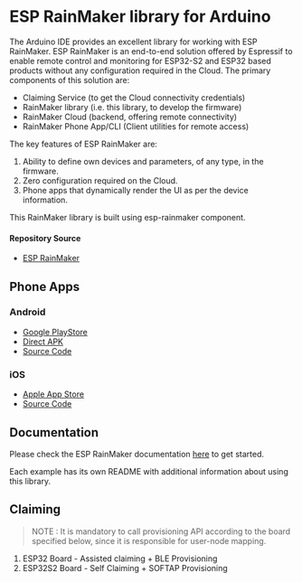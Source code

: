 # ESP RainMaker library for Arduino
The Arduino IDE provides an excellent library for working with ESP RainMaker.
ESP RainMaker is an end-to-end solution offered by Espressif to enable remote control and monitoring for ESP32-S2 and ESP32 based products without any configuration required in the Cloud.
The primary components of this solution are:
- Claiming Service (to get the Cloud connectivity credentials)
- RainMaker library (i.e. this library, to develop the firmware)
- RainMaker Cloud (backend, offering remote connectivity)
- RainMaker Phone App/CLI (Client utilities for remote access)

The key features of ESP RainMaker are:

1. Ability to define own devices and parameters, of any type, in the firmware.
2. Zero configuration required on the Cloud.
3. Phone apps that dynamically render the UI as per the device information.

This RainMaker library is built using esp-rainmaker component.

#### Repository Source

- [ESP RainMaker](https://github.com/espressif/esp-rainmaker)

## Phone Apps

### Android

- [Google PlayStore](https://play.google.com/store/apps/details?id=com.espressif.rainmaker)
- [Direct APK](https://github.com/espressif/esp-rainmaker/wiki)
- [Source Code](https://github.com/espressif/esp-rainmaker-android)

### iOS
- [Apple App Store](https://apps.apple.com/app/esp-rainmaker/id1497491540)
- [Source Code](https://github.com/espressif/esp-rainmaker-ios)

## Documentation

Please check the ESP RainMaker documentation [here](http://rainmaker.espressif.com/docs/get-started.html) to get started.

Each example has its own README with additional information about using this library.

## Claiming

> NOTE : It is mandatory to call provisioning API according to the board specified below, since it is responsible for user-node mapping.
1. ESP32 Board - Assisted claiming + BLE Provisioning
2. ESP32S2 Board - Self Claiming + SOFTAP Provisioning

